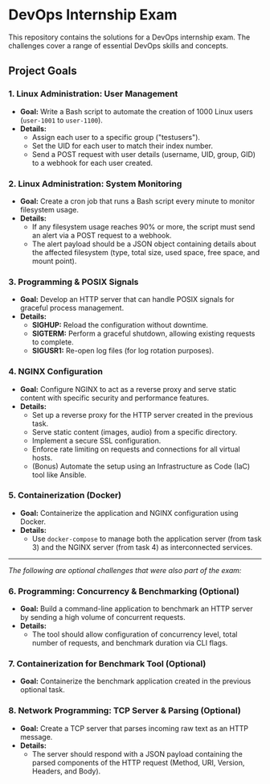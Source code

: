 # DevOps Internship Exam

This repository contains the solutions for a DevOps internship exam. The challenges cover a range of essential DevOps skills and concepts.

## Project Goals

### 1. Linux Administration: User Management
- **Goal:** Write a Bash script to automate the creation of 1000 Linux users (`user-1001` to `user-1100`).
- **Details:**
    - Assign each user to a specific group ("testusers").
    - Set the UID for each user to match their index number.
    - Send a POST request with user details (username, UID, group, GID) to a webhook for each user created.

### 2. Linux Administration: System Monitoring
- **Goal:** Create a cron job that runs a Bash script every minute to monitor filesystem usage.
- **Details:**
    - If any filesystem usage reaches 90% or more, the script must send an alert via a POST request to a webhook.
    - The alert payload should be a JSON object containing details about the affected filesystem (type, total size, used space, free space, and mount point).

### 3. Programming & POSIX Signals
- **Goal:** Develop an HTTP server that can handle POSIX signals for graceful process management.
- **Details:**
    - **SIGHUP:** Reload the configuration without downtime.
    - **SIGTERM:** Perform a graceful shutdown, allowing existing requests to complete.
    - **SIGUSR1:** Re-open log files (for log rotation purposes).

### 4. NGINX Configuration
- **Goal:** Configure NGINX to act as a reverse proxy and serve static content with specific security and performance features.
- **Details:**
    - Set up a reverse proxy for the HTTP server created in the previous task.
    - Serve static content (images, audio) from a specific directory.
    - Implement a secure SSL configuration.
    - Enforce rate limiting on requests and connections for all virtual hosts.
    - (Bonus) Automate the setup using an Infrastructure as Code (IaC) tool like Ansible.

### 5. Containerization (Docker)
- **Goal:** Containerize the application and NGINX configuration using Docker.
- **Details:**
    - Use `docker-compose` to manage both the application server (from task 3) and the NGINX server (from task 4) as interconnected services.

---
*The following are optional challenges that were also part of the exam:*

### 6. Programming: Concurrency & Benchmarking (Optional)
- **Goal:** Build a command-line application to benchmark an HTTP server by sending a high volume of concurrent requests.
- **Details:**
    - The tool should allow configuration of concurrency level, total number of requests, and benchmark duration via CLI flags.

### 7. Containerization for Benchmark Tool (Optional)
- **Goal:** Containerize the benchmark application created in the previous optional task.

### 8. Network Programming: TCP Server & Parsing (Optional)
- **Goal:** Create a TCP server that parses incoming raw text as an HTTP message.
- **Details:**
    - The server should respond with a JSON payload containing the parsed components of the HTTP request (Method, URI, Version, Headers, and Body).
